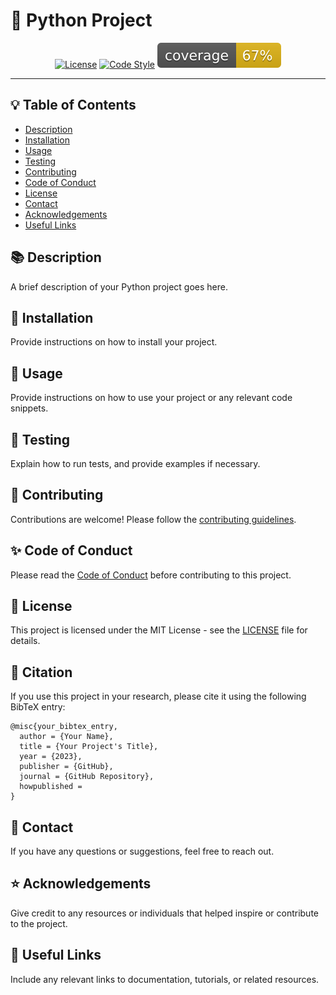 # :snake: Python Project
<center>

[![License](https://img.shields.io/badge/License-MIT-purple.svg)](LICENSE)
[![Code Style](https://img.shields.io/badge/Code%20Style-black-black.svg)](https://github.com/psf/black)
[![Coverage](./badges/coverage.svg)](./badges/coverage.svg)

</center>

-----------------
## :bulb: Table of Contents
- [Description](#books-description)
- [Installation](#wrench-installation)
- [Usage](#rocket-usage)
- [Testing](#test_tube-testing)
- [Contributing](#pencil-contributing)
- [Code of Conduct](#sparkles-code-of-conduct)
- [License](#scroll-license)
- [Contact](#email-contact)
- [Acknowledgements](#star-acknowledgements)
- [Useful Links](#link-useful-links)

## :books: Description
A brief description of your Python project goes here.

## :wrench: Installation
Provide instructions on how to install your project.

## :rocket: Usage
Provide instructions on how to use your project or any relevant code snippets.

## :test_tube: Testing
Explain how to run tests, and provide examples if necessary.

## :pencil: Contributing
Contributions are welcome! Please follow the [contributing guidelines](CONTRIBUTING.md).

## :sparkles: Code of Conduct
Please read the [Code of Conduct](CODE_OF_CONDUCT.md) before contributing to this project.

## :scroll: License
This project is licensed under the MIT License - see the [LICENSE](LICENSE) file for details.

## :page_with_curl: Citation
If you use this project in your research, please cite it using the following BibTeX entry:
```
@misc{your_bibtex_entry,
  author = {Your Name},
  title = {Your Project's Title},
  year = {2023},
  publisher = {GitHub},
  journal = {GitHub Repository},
  howpublished =
}
```

## :email: Contact
If you have any questions or suggestions, feel free to reach out.

## :star: Acknowledgements
Give credit to any resources or individuals that helped inspire or contribute to the project.

## :link: Useful Links
Include any relevant links to documentation, tutorials, or related resources.

